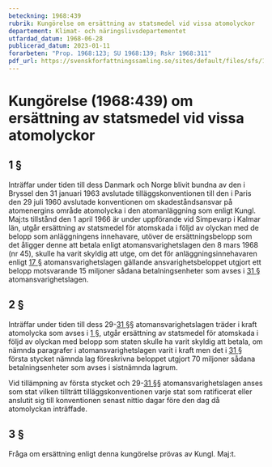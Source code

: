 ```yaml
---
beteckning: 1968:439
rubrik: Kungörelse om ersättning av statsmedel vid vissa atomolyckor
departement: Klimat- och näringslivsdepartementet
utfardad_datum: 1968-06-28
publicerad_datum: 2023-01-11
forarbeten: "Prop. 1968:123; SU 1968:139; Rskr 1968:311"
pdf_url: https://svenskforfattningssamling.se/sites/default/files/sfs/1968-06/SFS1968-439.pdf
---
```


# Kungörelse (1968:439) om ersättning av statsmedel vid vissa atomolyckor

## 1 §

Inträffar under tiden till dess Danmark och Norge blivit bundna av den i Bryssel den 31 januari 1963 avslutade tilläggskonventionen till den i Paris den 29 juli 1960 avslutade konventionen om skadeståndsansvar på atomenergins område atomolycka i den atomanläggning som enligt Kungl. Maj:ts tillstånd den 1 april 1966 är under uppförande vid Simpevarp i Kalmar län, utgår ersättning av statsmedel för atomskada i följd av olyckan med de belopp som anläggningens innehavare, utöver de ersättningsbelopp som det åligger denne att betala enligt atomansvarighetslagen den 8 mars 1968 (nr 45), skulle ha varit skyldig att utge, om det för anläggningsinnehavaren enligt [17 §](#17) atomansvarighetslagen gällande ansvarighetsbeloppet utgjort ett belopp motsvarande 15 miljoner sådana betalningsenheter som avses i [31 §](#31) atomansvarighetslagen.

## 2 §

Inträffar under tiden till dess 29-[31 §](#31)§ atomansvarighetslagen träder i kraft atomolycka som avses i [1 §](#1), utgår ersättning av statsmedel för atomskada i följd av olyckan med belopp som staten skulle ha varit skyldig att betala, om nämnda paragrafer i atomansvarighetslagen varit i kraft men det i [31 §](#31) första stycket nämnda lag föreskrivna beloppet utgjort 70 miljoner sådana betalningsenheter som avses i sistnämnda lagrum.

Vid tillämpning av första stycket och 29-[31 §](#31)§ atomansvarighetslagen anses som stat vilken tillträtt tilläggskonventionen varje stat som ratificerat eller anslutit sig till konventionen senast nittio dagar före den dag då atomolyckan inträffade.

## 3 §

Fråga om ersättning enligt denna kungörelse prövas av Kungl. Maj:t.